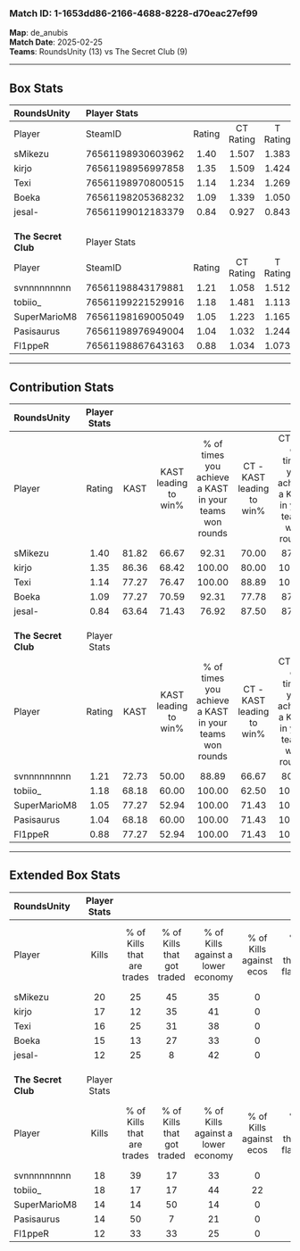 ### Match ID: 1-1653dd86-2166-4688-8228-d70eac27ef99  
**Map**: de_anubis  
**Match Date**: 2025-02-25  
**Teams**: RoundsUnity (13) vs The Secret Club (9)  

---  

## Box Stats  

| **RoundsUnity**     | Player Stats      |        |           |          |       |      |       |         |        |      |     |
| :- | :- | :-: | :-: | :-: | :-: | :-: | :-: | :-: | :-: | :-: | :-: |
| Player              | SteamID           | Rating | CT Rating | T Rating | KAST  | ADR  | Kills | Assists | Deaths | K/D  | HS% |
| sMikezu             | 76561198930603962 |  1.40  |   1.507   |  1.383   | 81.82 | 94.7 |  20   |    4    |   15   | 1.33 | 25  |
| kirjo               | 76561198956997858 |  1.35  |   1.509   |  1.424   | 86.36 | 96.1 |  17   |   10    |   15   | 1.13 | 35  |
| Texi                | 76561198970800515 |  1.14  |   1.234   |  1.269   | 77.27 | 64.8 |  16   |    5    |   14   | 1.14 | 43  |
| Boeka               | 76561198205368232 |  1.09  |   1.339   |  1.050   | 77.27 | 64.7 |  15   |    6    |   15   | 1.00 | 40  |
| jesal-              | 76561199012183379 |  0.84  |   0.927   |  0.843   | 63.64 | 74.0 |  12   |    4    |   17   | 0.71 | 66  |
|                     |                   |        |           |          |       |      |       |         |        |      |     |
|                     |                   |        |           |          |       |      |       |         |        |      |     |
|                     |                   |        |           |          |       |      |       |         |        |      |     |
| **The Secret Club** | Player Stats      |        |           |          |       |      |       |         |        |      |     |
| Player              | SteamID           | Rating | CT Rating | T Rating | KAST  | ADR  | Kills | Assists | Deaths | K/D  | HS% |
| svnnnnnnnnn         | 76561198843179881 |  1.21  |   1.058   |  1.512   | 72.73 | 87.1 |  18   |    4    |   16   | 1.13 | 61  |
| tobiio_             | 76561199221529916 |  1.18  |   1.481   |  1.113   | 68.18 | 77.8 |  18   |    7    |   15   | 1.20 | 55  |
| SuperMarioM8        | 76561198169005049 |  1.05  |   1.223   |  1.165   | 77.27 | 78.3 |  14   |    7    |   17   | 0.82 | 64  |
| Pasisaurus          | 76561198976949004 |  1.04  |   1.032   |  1.244   | 68.18 | 73.6 |  14   |    7    |   14   | 1.00 | 78  |
| Fl1ppeR             | 76561198867643163 |  0.88  |   1.034   |  1.073   | 77.27 | 62.9 |  12   |    5    |   18   | 0.67 | 50  |
---  

## Contribution Stats  

| **RoundsUnity**     | Player Stats |       |                      |                                                        |                           |                                                             |                          |                                                            |
| :- | :-: | :-: | :-: | :-: | :-: | :-: | :-: | :-: |
| Player              |    Rating    | KAST  | KAST leading to win% | % of times you achieve a KAST in your teams won rounds | CT - KAST leading to win% | CT - % of times you achieve a KAST in your teams won rounds | T - KAST leading to win% | T - % of times you achieve a KAST in your teams won rounds |
| sMikezu             |     1.40     | 81.82 |        66.67         |                         92.31                          |           70.00           |                            87.50                            |          62.50           |                           100.00                           |
| kirjo               |     1.35     | 86.36 |        68.42         |                         100.00                         |           80.00           |                           100.00                            |          55.56           |                           100.00                           |
| Texi                |     1.14     | 77.27 |        76.47         |                         100.00                         |           88.89           |                           100.00                            |          62.50           |                           100.00                           |
| Boeka               |     1.09     | 77.27 |        70.59         |                         92.31                          |           77.78           |                            87.50                            |          62.50           |                           100.00                           |
| jesal-              |     0.84     | 63.64 |        71.43         |                         76.92                          |           87.50           |                            87.50                            |          50.00           |                           60.00                            |
|                     |              |       |                      |                                                        |                           |                                                             |                          |                                                            |
|                     |              |       |                      |                                                        |                           |                                                             |                          |                                                            |
|                     |              |       |                      |                                                        |                           |                                                             |                          |                                                            |
| **The Secret Club** | Player Stats |       |                      |                                                        |                           |                                                             |                          |                                                            |
| Player              |    Rating    | KAST  | KAST leading to win% | % of times you achieve a KAST in your teams won rounds | CT - KAST leading to win% | CT - % of times you achieve a KAST in your teams won rounds | T - KAST leading to win% | T - % of times you achieve a KAST in your teams won rounds |
| svnnnnnnnnn         |     1.21     | 72.73 |        50.00         |                         88.89                          |           66.67           |                            80.00                            |          40.00           |                           100.00                           |
| tobiio_             |     1.18     | 68.18 |        60.00         |                         100.00                         |           62.50           |                           100.00                            |          57.14           |                           100.00                           |
| SuperMarioM8        |     1.05     | 77.27 |        52.94         |                         100.00                         |           71.43           |                           100.00                            |          40.00           |                           100.00                           |
| Pasisaurus          |     1.04     | 68.18 |        60.00         |                         100.00                         |           71.43           |                           100.00                            |          50.00           |                           100.00                           |
| Fl1ppeR             |     0.88     | 77.27 |        52.94         |                         100.00                         |           71.43           |                           100.00                            |          40.00           |                           100.00                           |
---  

## Extended Box Stats  

| **RoundsUnity**     | Player Stats |                            |                            |                                    |                         |                              |                                 |        |                             |                                     |                          |                               |                            |
| :- | :-: | :-: | :-: | :-: | :-: | :-: | :-: | :-: | :-: | :-: | :-: | :-: | :-: |
| Player              |    Kills     | % of Kills that are trades | % of Kills that got traded | % of Kills against a lower economy | % of Kills against ecos | % of Kills that are flawless | % of Kills that are close duels | Deaths | % of Deaths that get traded | % of Deaths against a lower economy | % of Deaths against ecos | % of Deaths that are flawless | % of Deaths that are close |
| sMikezu             |      20      |             25             |             45             |                 35                 |            0            |              65              |                5                |   15   |             13              |                 27                  |            0             |              67               |             13             |
| kirjo               |      17      |             12             |             35             |                 41                 |            0            |              76              |                6                |   15   |             33              |                 20                  |            0             |              40               |             13             |
| Texi                |      16      |             25             |             31             |                 38                 |            0            |              63              |                6                |   14   |             29              |                 21                  |            0             |              50               |             7              |
| Boeka               |      15      |             13             |             27             |                 33                 |            0            |              67              |                7                |   15   |             33              |                 33                  |            0             |              53               |             0              |
| jesal-              |      12      |             25             |             8              |                 42                 |            0            |              42              |               25                |   17   |             12              |                 29                  |            0             |              53               |             18             |
|                     |              |                            |                            |                                    |                         |                              |                                 |        |                             |                                     |                          |                               |                            |
|                     |              |                            |                            |                                    |                         |                              |                                 |        |                             |                                     |                          |                               |                            |
|                     |              |                            |                            |                                    |                         |                              |                                 |        |                             |                                     |                          |                               |                            |
| **The Secret Club** | Player Stats |                            |                            |                                    |                         |                              |                                 |        |                             |                                     |                          |                               |                            |
| Player              |    Kills     | % of Kills that are trades | % of Kills that got traded | % of Kills against a lower economy | % of Kills against ecos | % of Kills that are flawless | % of Kills that are close duels | Deaths | % of Deaths that get traded | % of Deaths against a lower economy | % of Deaths against ecos | % of Deaths that are flawless | % of Deaths that are close |
| svnnnnnnnnn         |      18      |             39             |             17             |                 33                 |            0            |              56              |               11                |   16   |             25              |                 19                  |            6             |              75               |             0              |
| tobiio_             |      18      |             17             |             17             |                 44                 |           22            |              56              |               11                |   15   |             27              |                 27                  |            0             |              53               |             13             |
| SuperMarioM8        |      14      |             14             |             50             |                 14                 |            0            |              29              |               14                |   17   |             35              |                 18                  |            0             |              71               |             6              |
| Pasisaurus          |      14      |             50             |             7              |                 21                 |            0            |              57              |                7                |   14   |             29              |                 21                  |            0             |              71               |             14             |
| Fl1ppeR             |      12      |             33             |             33             |                 25                 |            0            |              67              |                8                |   18   |             39              |                 17                  |            0             |              50               |             11             |
